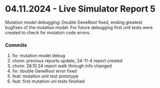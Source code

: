 <h1>04.11.2024 - Live Simulator Report 5</h1>

<p>
    Mutation model debugging: Double GeneRoot fixed, ending greatest bugfixes of the mutation model. For future debugging first unit tests were created to check for mutation code errors.
</p>

<h3>Commits</h3>
<ol>
    <li>fix: mutation model debug</li>
    <li>chore: previous reports update, 24-11-4 report created</li>
    <li>chore: 28.10.24 report walk through info changed</li>
    <li>fix: double GeneRoot error fixed</li>
    <li>feat: mutation unit test prototype</li>
    <li>feat: first mutation uni tests finished</li>
</ol>